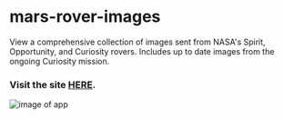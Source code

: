 # mars-rover-images

View a comprehensive collection of images sent from NASA's Spirit, Opportunity, and Curiosity rovers.  Includes up to date images from the ongoing Curiosity mission.

### Visit the site [HERE](https://marsroverimages.azurewebsites.net).

![image of app](https://marcus-hurn.web.app/images/marsRoversm.png)

